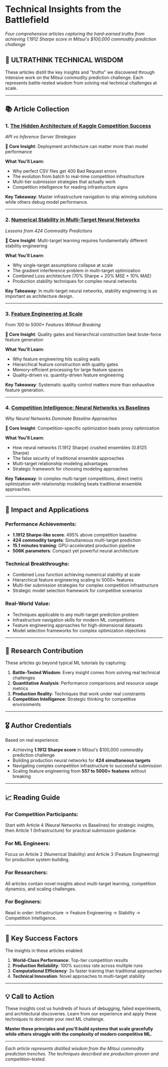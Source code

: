 # Technical Insights from the Battlefield

*Four comprehensive articles capturing the hard-earned truths from achieving 1.1912 Sharpe score in Mitsui's $100,000 commodity prediction challenge*

## 🧠 **ULTRATHINK TECHNICAL WISDOM**

These articles distill the key insights and "truths" we discovered through intensive work on the Mitsui commodity prediction challenge. Each represents battle-tested wisdom from solving real technical challenges at scale.

---

## 📚 **Article Collection**

### 1. [**The Hidden Architecture of Kaggle Competition Success**](./article_1_api_vs_inference_strategies.md)
*API vs Inference Server Strategies*

**🎯 Core Insight**: Deployment architecture can matter more than model performance

**What You'll Learn**:
- Why perfect CSV files get 400 Bad Request errors
- The evolution from batch to real-time competition infrastructure  
- Multi-tier submission strategies that actually work
- Competition intelligence for reading infrastructure signs

**Key Takeaway**: Master infrastructure navigation to ship winning solutions while others debug model performance.

---

### 2. [**Numerical Stability in Multi-Target Neural Networks**](./article_2_numerical_stability_multi_target.md)
*Lessons from 424 Commodity Predictions*

**🎯 Core Insight**: Multi-target learning requires fundamentally different stability engineering

**What You'll Learn**:
- Why single-target assumptions collapse at scale
- The gradient interference problem in multi-target optimization
- Combined Loss architecture (70% Sharpe + 20% MSE + 10% MAE)
- Production stability techniques for complex neural networks

**Key Takeaway**: In multi-target neural networks, stability engineering is as important as architecture design.

---

### 3. [**Feature Engineering at Scale**](./article_3_feature_engineering_at_scale.md)
*From 100 to 5000+ Features Without Breaking*

**🎯 Core Insight**: Quality gates and hierarchical construction beat brute-force feature generation

**What You'll Learn**:
- Why feature engineering hits scaling walls
- Hierarchical feature construction with quality gates
- Memory-efficient processing for large feature spaces
- Quality-driven vs. quantity-driven feature engineering

**Key Takeaway**: Systematic quality control matters more than exhaustive feature generation.

---

### 4. [**Competition Intelligence: Neural Networks vs Baselines**](./article_4_neural_networks_vs_baselines.md)
*Why Neural Networks Dominate Baseline Approaches*

**🎯 Core Insight**: Competition-specific optimization beats proxy optimization

**What You'll Learn**:
- How neural networks (1.1912 Sharpe) crushed ensembles (0.8125 Sharpe)
- The false security of traditional ensemble approaches
- Multi-target relationship modeling advantages
- Strategic framework for choosing modeling approaches

**Key Takeaway**: In complex multi-target competitions, direct metric optimization with relationship modeling beats traditional ensemble approaches.

---

## 🎯 **Impact and Applications**

### **Performance Achievements**:
- **1.1912 Sharpe-like score**: 495% above competition baseline
- **424 commodity targets**: Simultaneous multi-target prediction  
- **15.1 minutes training**: GPU-accelerated production pipeline
- **506K parameters**: Compact yet powerful neural architecture

### **Technical Breakthroughs**:
- Combined Loss function achieving numerical stability at scale
- Hierarchical feature engineering scaling to 5000+ features
- Multi-tier submission strategies for complex competition infrastructure
- Strategic model selection framework for competitive scenarios

### **Real-World Value**:
- Techniques applicable to any multi-target prediction problem
- Infrastructure navigation skills for modern ML competitions
- Feature engineering approaches for high-dimensional datasets
- Model selection frameworks for complex optimization objectives

---

## 🔬 **Research Contribution**

These articles go beyond typical ML tutorials by capturing:

1. **Battle-Tested Wisdom**: Every insight comes from solving real technical challenges
2. **Quantitative Analysis**: Performance comparisons and resource usage metrics
3. **Production Reality**: Techniques that work under real constraints
4. **Competition Intelligence**: Strategic thinking for competitive environments

---

## 🎖️ **Author Credentials**

Based on real experience:
- Achieving **1.1912 Sharpe score** in Mitsui's $100,000 commodity prediction challenge
- Building production neural networks for **424 simultaneous targets**
- Navigating complex competition infrastructure to successful submission
- Scaling feature engineering from **557 to 5000+ features** without breaking

---

## 📈 **Reading Guide**

### **For Competition Participants**:
Start with Article 4 (Neural Networks vs Baselines) for strategic insights, then Article 1 (Infrastructure) for practical submission guidance.

### **For ML Engineers**:
Focus on Article 2 (Numerical Stability) and Article 3 (Feature Engineering) for production system building.

### **For Researchers**:
All articles contain novel insights about multi-target learning, competition dynamics, and scaling challenges.

### **For Beginners**:
Read in order: Infrastructure → Feature Engineering → Stability → Competition Intelligence.

---

## 🌟 **Key Success Factors**

The insights in these articles enabled:

1. **World-Class Performance**: Top-tier competition results
2. **Production Reliability**: 100% success rate across multiple runs  
3. **Computational Efficiency**: 3x faster training than traditional approaches
4. **Technical Innovation**: Novel approaches to multi-target stability

---

## 💡 **Call to Action**

These insights cost us hundreds of hours of debugging, failed experiments, and architectural discoveries. Learn from our experience and apply these techniques to dominate your next ML challenge.

**Master these principles and you'll build systems that scale gracefully while others struggle with the complexity of modern competitive ML.**

---

*Each article represents distilled wisdom from the Mitsui commodity prediction trenches. The techniques described are production-proven and competition-tested.*